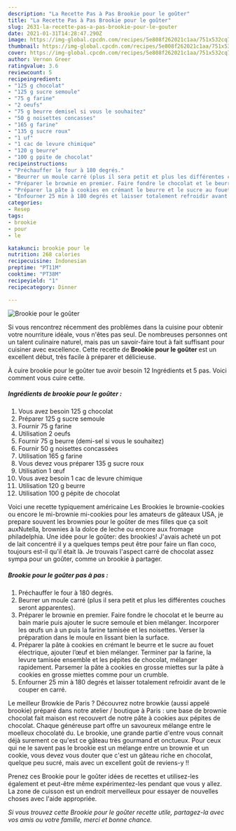 ```yaml
---
description: "La Recette Pas à Pas Brookie pour le goûter"
title: "La Recette Pas à Pas Brookie pour le goûter"
slug: 2631-la-recette-pas-a-pas-brookie-pour-le-gouter
date: 2021-01-31T14:28:47.290Z
image: https://img-global.cpcdn.com/recipes/5e808f262021c1aa/751x532cq70/brookie-pour-le-gouter-photo-principale-de-la-recette.jpg
thumbnail: https://img-global.cpcdn.com/recipes/5e808f262021c1aa/751x532cq70/brookie-pour-le-gouter-photo-principale-de-la-recette.jpg
cover: https://img-global.cpcdn.com/recipes/5e808f262021c1aa/751x532cq70/brookie-pour-le-gouter-photo-principale-de-la-recette.jpg
author: Vernon Greer
ratingvalue: 3.6
reviewcount: 5
recipeingredient:
- "125 g chocolat"
- "125 g sucre semoule"
- "75 g farine"
- "2 oeufs"
- "75 g beurre demisel si vous le souhaitez"
- "50 g noisettes concasses"
- "165 g farine"
- "135 g sucre roux"
- "1 uf"
- "1 cac de levure chimique"
- "120 g beurre"
- "100 g ppite de chocolat"
recipeinstructions:
- "Préchauffer le four à 180 degrés."
- "Beurrer un moule carré (plus il sera petit et plus les différentes couches seront apparentes)."
- "Préparer le brownie en premier. Faire fondre le chocolat et le beurre au bain marie puis ajouter le sucre semoule et bien mélanger. Incorporer les œufs un à un puis la farine tamisée et les noisettes. Verser la préparation dans le moule en lissant bien la surface."
- "Préparer la pâte à cookies en crémant le beurre et le sucre au fouet électrique, ajouter l’œuf et bien mélanger. Terminer par la farine, la levure tamisée ensemble et les pépites de chocolat, mélanger rapidement. Parsemer la pâte à cookies en grosse miettes sur la pâte à cookies en grosse miettes comme pour un crumble."
- "Enfourner 25 min à 180 degrés et laisser totalement refroidir avant de le couper en carré."
categories:
- Resep
tags:
- brookie
- pour
- le

katakunci: brookie pour le 
nutrition: 268 calories
recipecuisine: Indonesian
preptime: "PT11M"
cooktime: "PT38M"
recipeyield: "1"
recipecategory: Dinner

---
```



![Brookie pour le goûter](https://img-global.cpcdn.com/recipes/5e808f262021c1aa/751x532cq70/brookie-pour-le-gouter-photo-principale-de-la-recette.jpg)

Si vous rencontrez récemment des problèmes dans la cuisine pour obtenir votre nourriture idéale, vous n'êtes pas seul. De nombreuses personnes ont un talent culinaire naturel, mais pas un savoir-faire tout à fait suffisant pour cuisiner avec excellence. Cette recette de <strong> Brookie pour le goûter </strong> est un excellent début, très facile à préparer et délicieuse.

<!--inarticleads1-->

À cuire brookie pour le goûter tue avoir besoin 12 Ingrédients et 5 pas. Voici comment vous cuire cette.

##### Ingrédients de brookie pour le goûter :

1. Vous avez besoin 125 g chocolat
1. Préparer 125 g sucre semoule
1. Fournir 75 g farine
1. Utilisation 2 oeufs
1. Fournir 75 g beurre (demi-sel si vous le souhaitez)
1. Fournir 50 g noisettes concassées
1. Utilisation 165 g farine
1. Vous devez vous préparer 135 g sucre roux
1. Utilisation 1 œuf
1. Vous avez besoin 1 cac de levure chimique
1. Utilisation 120 g beurre
1. Utilisation 100 g pépite de chocolat


Voici une recette typiquement américaine Les Brookies le brownie-cookies ou encore le mi-brownie mi-cookies pour les amateurs de gâteaux USA, je prepare souvent les brownies pour le goûter de mes filles que ça soit auxNutella, brownies à la dolce de leche ou encore aux fromage philadelphia. Une idée pour le goûter: des brookies! J&#39;avais acheté un pot de lait concentré il y a quelques temps peut être pour faire un flan coco, toujours est-il qu&#39;il était là. Je trouvais l&#39;aspect carré de chocolat assez sympa pour un goûter, comme un brookie à partager. 

<!--inarticleads2-->

##### Brookie pour le goûter pas à pas :

1. Préchauffer le four à 180 degrés.
1. Beurrer un moule carré (plus il sera petit et plus les différentes couches seront apparentes).
1. Préparer le brownie en premier. Faire fondre le chocolat et le beurre au bain marie puis ajouter le sucre semoule et bien mélanger. Incorporer les œufs un à un puis la farine tamisée et les noisettes. Verser la préparation dans le moule en lissant bien la surface.
1. Préparer la pâte à cookies en crémant le beurre et le sucre au fouet électrique, ajouter l’œuf et bien mélanger. Terminer par la farine, la levure tamisée ensemble et les pépites de chocolat, mélanger rapidement. Parsemer la pâte à cookies en grosse miettes sur la pâte à cookies en grosse miettes comme pour un crumble.
1. Enfourner 25 min à 180 degrés et laisser totalement refroidir avant de le couper en carré.


Le meilleur Browkie de Paris ? Découvrez notre browkie (aussi appelé brookie) préparé dans notre atelier / boutique à Paris : une base de brownie chocolat fait maison est recouvert de notre pâte à cookies aux pépites de chocolat. Chaque généreuse part offre un savoureux mélange entre le moelleux chocolaté du. Le brookie, une grande partie d&#39;entre vous connait déjà surement ce qu&#39;est ce gâteau très gourmand et onctueux. Pour ceux qui ne le savent pas le brookie est un mélange entre un brownie et un cookie, vous devez vous douter que c&#39;est un gâteau riche en chocolat, quelque peu sucré, mais avec un excellent goût de reviens-y !! 

<!--inarticleads1-->

<p>
Prenez ces Brookie pour le goûter idées de recettes et utilisez-les également et peut-être même expérimentez-les pendant que vous y allez. La zone de cuisson est un endroit merveilleux pour essayer de nouvelles choses avec l'aide appropriée.
</p>

<p>
<i>Si vous trouvez cette Brookie pour le goûter recette utile, partagez-la avec vos amis ou votre famille, merci et bonne chance.</i>
</p>
